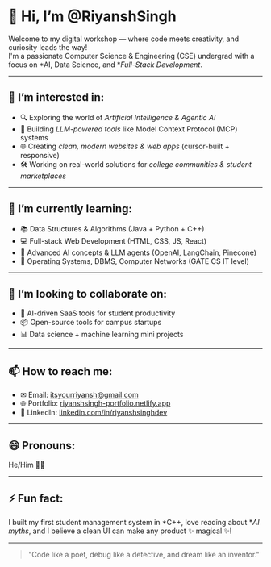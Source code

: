 # 👋 Hi, I’m @RiyanshSingh

Welcome to my digital workshop — where code meets creativity, and curiosity leads the way!  
I'm a passionate Computer Science & Engineering (CSE) undergrad with a focus on *AI, Data Science, and **Full-Stack Development*.

---

## 👀 I’m interested in:
- 🔍 Exploring the world of *Artificial Intelligence & Agentic AI*
- 🧠 Building *LLM-powered tools* like Model Context Protocol (MCP) systems
- 🌐 Creating *clean, modern websites & web apps* (cursor-built + responsive)
- 🛠 Working on real-world solutions for *college communities & student marketplaces*

---

## 🌱 I’m currently learning:
- 📚 Data Structures & Algorithms (Java + Python + C++)
- 💻 Full-stack Web Development (HTML, CSS, JS, React)
- 🧠 Advanced AI concepts & LLM agents (OpenAI, LangChain, Pinecone)
- 🧮 Operating Systems, DBMS, Computer Networks (GATE CS IT level)

---

## 💞 I’m looking to collaborate on:
- 🤖 AI-driven SaaS tools for student productivity
- 📦 Open-source tools for campus startups
- 📊 Data science + machine learning mini projects

---

## 📫 How to reach me:
- ✉ Email: itsyourriyansh@gmail.com  
- 🌐 Portfolio: [riyanshsingh-portfolio.netlify.app](https://riyanshsingh-portfolio.netlify.app)  
- 🧠 LinkedIn: [linkedin.com/in/riyanshsinghdev](https://www.linkedin.com/in/riyanshsingh)

---

## 😄 Pronouns:  
He/Him 👨‍💻

---

## ⚡ Fun fact:  
I built my first student management system in *C++, love reading about **AI myths*, and I believe a clean UI can make any product ✨ magical ✨!

---

> "Code like a poet, debug like a detective, and dream like an inventor."

<!---
RiyanshSingh/RiyanshSingh is a ✨ special ✨ repository because its README.md (this file) appears on your GitHub profile.
You can click the Preview link to take a look at your changes.
--->
